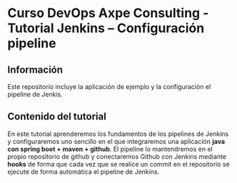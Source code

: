 # Curso DevOps Axpe Consulting - Tutorial Jenkins – Configuración pipeline


## Información
Este repositorio incluye la aplicación de ejemplo y la configuración el pipeline de Jenkis.

## Contenido del tutorial

En este tutorial aprenderemos los fundamentos de los pipelines de Jenkins y configuraremos uno sencillo en el que integraremos una aplicación **java con spring boot + maven + github**. El pipeline lo mantendremos en el propio repositorio de github y conectaremos Github con Jenkins mediante **hooks** de forma que cada vez que se realice un commit en el repositorio se ejecute de forma automática el pipeline de Jenkins.
